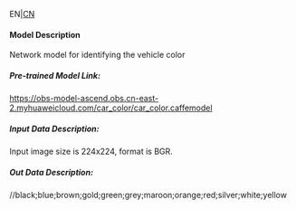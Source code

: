EN|[CN](Readme_cn.md)
#### Model Description

Network model for identifying the vehicle color

##### Pre-trained Model Link:

https://obs-model-ascend.obs.cn-east-2.myhuaweicloud.com/car_color/car_color.caffemodel

##### Input Data Description:

Input image size is 224x224, format is BGR.

##### Out Data Description:

//black;blue;brown;gold;green;grey;maroon;orange;red;silver;white;yellow

